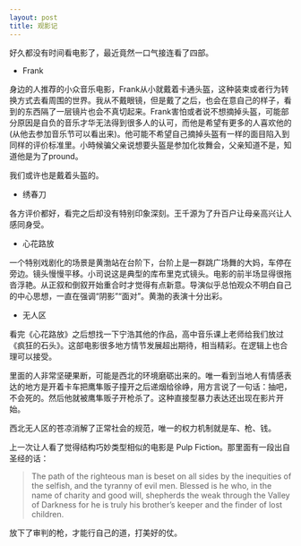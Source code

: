 ```yaml
---
layout: post
title: 观影记
---
```

好久都没有时间看电影了，最近竟然一口气接连看了四部。

+ Frank

身边的人推荐的小众音乐电影，Frank从小就戴着卡通头盔，这种装束或者行为转换方式去看周围的世界。我从不戴眼镜，但是戴了之后，也会在意自己的样子，看到的东西隔了一层镜片也会不真切起来。Frank害怕或者说不想摘掉头盔，可能部分原因是自负的音乐才华无法得到很多人的认可，而他是希望有更多的人喜欢他的(从他去参加音乐节可以看出来)。他可能不希望自己摘掉头盔有一样的面目陷入到同样的评价标准里。小時候骗父亲说想要头盔是参加化妆舞会，父亲知道不是，知道他是为了pround。

我们或许也是戴着头盔的。

+ 绣春刀

各方评价都好，看完之后却没有特别印象深刻。王千源为了升百户让母亲高兴让人感同身受。

+ 心花路放

一个特别戏剧化的场景是黄渤站在台阶下，台阶上是一群跳广场舞的大妈，车停在旁边。镜头慢慢平移。小司说这是典型的库布里克式镜头。电影的前半场显得很拖沓浮艳。从正叙和倒叙开始重合时才觉得有点新意。导演似乎总怕观众不明白自己的中心思想，一直在强调“阴影”“面对”。黄渤的表演十分出彩。

+ 无人区

看完《心花路放》之后想找一下宁浩其他的作品，高中音乐课上老师给我们放过《疯狂的石头》。这部电影很多地方情节发展超出期待，相当精彩。在逻辑上也合理可以接受。

里面的人非常坚硬果断，可能是西北的环境磨砺出来的。唯一看到当地人有情感表达的地方是开着卡车把鹰隼贩子撞开之后递烟给徐峥，用方言说了一句话：抽吧，不会死的。然后他就被鹰隼贩子开枪杀了。这种直接型暴力表达还出现在影片开始。

西北无人区的苍凉消解了正常社会的规范，唯一的权力机制就是车、枪、钱。

上一次让人看了觉得结构巧妙类型相似的电影是 Pulp Fiction。那里面有一段出自圣经的话：

> The path of the righteous man is beset on all sides by the inequities of the selfish, and the tyranny of evil men. Blessed is he who, in the name of charity and good will, shepherds the weak through the Valley of Darkness for he is truly his brother’s keeper and the finder of lost children. 

放下了审判的枪，才能行自己的道，打美好的仗。
